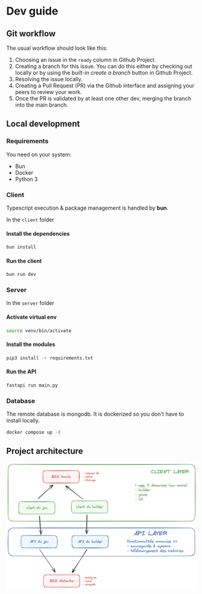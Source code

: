 # Dev guide

## Git workflow

The usual workflow should look like this:

1. Choosing an issue in the `ready` column in Github Project.
2. Creating a branch for this issue. You can do this either by checking out locally or by using the built-in *create a branch* button in Github Project.
3. Resolving the issue locally.
4. Creating a Pull Request (PR) via the Github interface and assigning your peers to review your work.
5. Once the PR is validated by at least one other dev, merging the branch into the main branch.

## Local development

### Requirements

You need on your system:

* Bun
* Docker
* Python 3
  
### Client

Typescript execution & package management is handled by **bun**.

In the `client` folder

#### Install the dependencies

```bash
bun install
```

#### Run the client

```bash
bun run dev
```

### Server

In the `server` folder

#### Activate virtual env

```bash
source venv/bin/activate
```

#### Install the modules

```bash
pip3 install -r requirements.txt
```

#### Run the API

```bash
fastapi run main.py
```

### Database

The remote database is mongodb. It is dockerized so you don't have to install locally.

```bash
docker compose up -d
```

## Project architecture

![alt text](archi.png)
